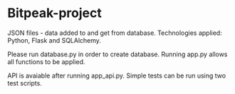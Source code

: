 # Bitpeak-project

JSON files - data added to and get from database. 
Technologies applied: Python, Flask and SQLAlchemy.

Please run database.py in order to create database. 
Running app.py allows all functions to be applied.

API is avaiable after running app_api.py. 
Simple tests can be run using two test scripts.
